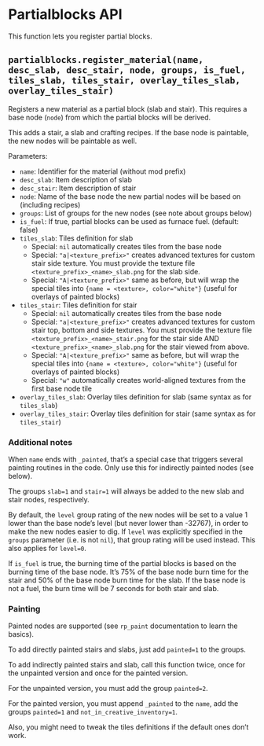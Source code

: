 # Partialblocks API

This function lets you register partial blocks.

## `partialblocks.register_material(name, desc_slab, desc_stair, node, groups, is_fuel, tiles_slab, tiles_stair, overlay_tiles_slab, overlay_tiles_stair)`

Registers a new material as a partial block (slab and stair). This requires a base node (`node`) from which
the partial blocks will be derived.

This adds a stair, a slab and crafting recipes. If the base node is paintable, the new nodes will be paintable
as well.

Parameters:

* `name`: Identifier for the material (without mod prefix)
* `desc_slab`: Item description of slab
* `desc_stair`: Item description of stair
* `node`: Name of the base node the new partial nodes will be based on (including recipes)
* `groups`: List of groups for the new nodes (see note about groups below)
* `is_fuel`: If true, partial blocks can be used as furnace fuel. (default: false)
* `tiles_slab`: Tiles definition for slab
    * Special: `nil` automatically creates tiles from the base node
    * Special: `"a|<texture_prefix>"` creates advanced textures for custom stair side texture.
               You must provide the texture file `<texture_prefix>_<name>_slab.png` for the slab side.
    * Special: `"A|<texture_prefix>"` same as before, but will wrap the special tiles into
               `{name = <texture>, color="white"}` (useful for overlays of painted blocks)
* `tiles_stair`: Tiles definition for stair
    * Special: `nil` automatically creates tiles from the base node
    * Special: `"a|<texture_prefix>"` creates advanced textures for custom stair top, bottom and side textures.
               You must provide the texture file `<texture_prefix>_<name>_stair.png` for the stair side AND
               `<texture_prefix>_<name>_slab.png` for the stair viewed from above.
    * Special: `"A|<texture_prefix>"` same as before, but will wrap the special tiles into
               `{name = <texture>, color="white"}` (useful for overlays of painted blocks)
    * Special: `"w"` automatically creates world-aligned textures
               from the first base node tile
* `overlay_tiles_slab`: Overlay tiles definition for slab (same syntax as for `tiles_slab`)
* `overlay_tiles_stair`: Overlay tiles definition for stair (same syntax as for `tiles_stair`)

### Additional notes

When `name` ends with `_painted`, that’s a special case that triggers several
painting routines in the code. Only use this for indirectly painted nodes (see below).

The groups `slab=1` and `stair=1` will always be added to the new slab and stair
nodes, respectively.

By default, the `level` group rating of the new nodes will be set to a value 1 lower than
the base node’s level (but never lower than -32767), in order to make the new nodes easier to dig.
If `level` was explicitly specified in the `groups` parameter (i.e. is not `nil`),
that group rating will be used instead. This also applies for `level=0`.

If `is_fuel` is true, the burning time of the partial blocks is based on the burning
time of the base node. It’s 75% of the base node burn time for the stair and 50%
of the base node burn time for the slab.
If the base node is not a fuel, the burn time will be 7 seconds for both stair and slab.

### Painting

Painted nodes are supported (see `rp_paint` documentation to learn the basics).

To add directly painted stairs and slabs, just add `painted=1` to the groups.

To add indirectly painted stairs and slab, call this function twice, once for the unpainted version
and once for the painted version.

For the unpainted version, you must add the group `painted=2`.

For the painted version, you must append `_painted` to the `name`, add the groups `painted=1` and
`not_in_creative_inventory=1`.

Also, you might need to tweak the tiles definitions if the default ones don’t work.
